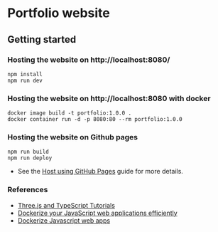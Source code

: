 # Portfolio website

## Getting started

### Hosting the website on http://localhost:8080/

```
npm install
npm run dev
```

### Hosting the website on http://localhost:8080 with docker

```
docker image build -t portfolio:1.0.0 .
docker container run -d -p 8080:80 --rm portfolio:1.0.0
```

### Hosting the website on Github pages

```
npm run build
npm run deploy
```
- See the [Host using GitHub Pages](https://sbcode.net/threejs/github-pages/) guide for more details.

### References

- [Three.js and TypeScript Tutorials](https://sbcode.net/threejs/)
- [Dockerize your JavaScript web applications efficiently](https://graphaware.com/javascript/2020/03/12/dockerize-javascript-web-apps.html)
- [Dockerize Javascript web apps](https://graphaware.com/javascript/2020/03/12/dockerize-javascript-web-apps.html)